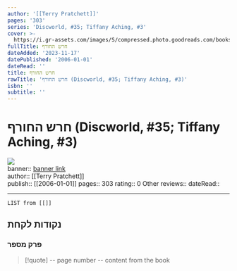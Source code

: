 ```yaml
---
author: '[[Terry Pratchett]]'
pages: '303'
series: 'Discworld, #35; Tiffany Aching, #3'
cover: >-
  https://i.gr-assets.com/images/S/compressed.photo.goodreads.com/books/1453983166l/28792211.jpg
fullTitle: חרש החורף
dateAdded: '2023-11-17'
datePublished: '2006-01-01'
dateRead: ''
title: חרש החורף
rawTitle: 'חרש החורף (Discworld, #35; Tiffany Aching, #3)'
isbn: ''
subtitle: ''
---
```

# חרש החורף (Discworld, #35; Tiffany Aching, #3)

![](https:&#x2F;&#x2F;i.gr-assets.com&#x2F;images&#x2F;S&#x2F;compressed.photo.goodreads.com&#x2F;books&#x2F;1453983166l&#x2F;28792211.jpg)  
banner:: [banner link](https:&#x2F;&#x2F;i.gr-assets.com&#x2F;images&#x2F;S&#x2F;compressed.photo.goodreads.com&#x2F;books&#x2F;1453983166l&#x2F;28792211.jpg)  
author:: [[Terry Pratchett]]  
publish:: [[2006-01-01]]
pages:: 303
rating:: 0 
Other reviews:: 
dateRead:: 

<hr  style="clear:both"/>



```dataview
LIST from [[]]
```

## נקודות לקחת 

### פרק מספר
> [!quote] -- page number -- 
>  content from the book




```